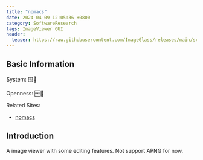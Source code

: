 ```yaml
---
title: "nomacs"
date: 2024-04-09 12:05:36 +0800
category: SoftwareResearch
tags: ImageViewer GUI
header:
  teaser: https://raw.githubusercontent.com/ImageGlass/releases/main/screenshots/v9.0/9.0_b1.webp
---
```


## Basic Information

System: 🪟🐧

Openness: 🆓📖

Related Sites:

* [nomacs](https://nomacs.org/)

## Introduction

A image viewer with some editing features. Not support APNG for now.
